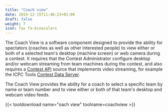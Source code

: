 ```yaml
---
title: "Coach view"
date: 2019-12-15T11:46:23+01:00
draft: false
weight: 7
icon: fas fa-binoculars
---
```


The Coach View is a software component designed to provide the ability for spectators
(coaches as well as other interested people) to view either or both of a selected team's desktop (machine screen)
or web camera during a contest.  It requires that the Contest Administrator configure desktop
and/or webcam streaming from team machines during the contest, and also requires a
[Contest API](https://clics.ecs.baylor.edu/index.php/Contest_API) source that implements video streaming, for
example the ICPC Tools [Contest Data Server](/cds).

The Coach View provides the ability for a coach to select a specific team by name or team number and to view
either or both of that team's desktop and webcam video feeds.

{{< tooldownload name="oach view" toolname=coachview >}}
